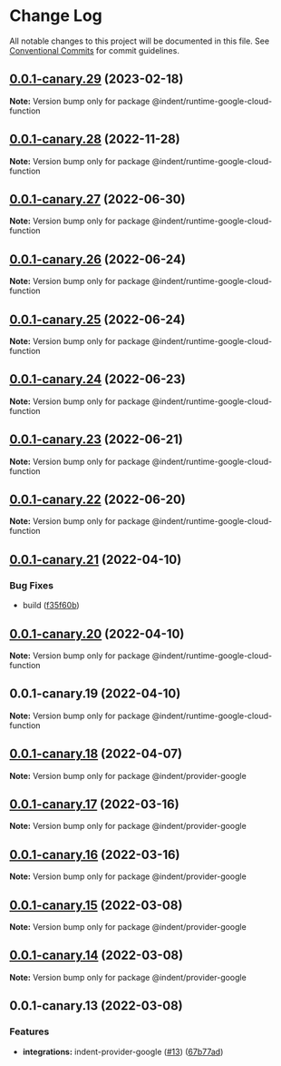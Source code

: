 # Change Log

All notable changes to this project will be documented in this file.
See [Conventional Commits](https://conventionalcommits.org) for commit guidelines.

## [0.0.1-canary.29](https://github.com/indentapis/integrations/compare/@indent/runtime-google-cloud-function@0.0.1-canary.28...@indent/runtime-google-cloud-function@0.0.1-canary.29) (2023-02-18)

**Note:** Version bump only for package @indent/runtime-google-cloud-function





## [0.0.1-canary.28](https://github.com/indentapis/integrations/compare/@indent/runtime-google-cloud-function@0.0.1-canary.27...@indent/runtime-google-cloud-function@0.0.1-canary.28) (2022-11-28)

**Note:** Version bump only for package @indent/runtime-google-cloud-function





## [0.0.1-canary.27](https://github.com/indentapis/integrations/compare/@indent/runtime-google-cloud-function@0.0.1-canary.26...@indent/runtime-google-cloud-function@0.0.1-canary.27) (2022-06-30)

**Note:** Version bump only for package @indent/runtime-google-cloud-function





## [0.0.1-canary.26](https://github.com/indentapis/integrations/compare/@indent/runtime-google-cloud-function@0.0.1-canary.25...@indent/runtime-google-cloud-function@0.0.1-canary.26) (2022-06-24)

**Note:** Version bump only for package @indent/runtime-google-cloud-function





## [0.0.1-canary.25](https://github.com/indentapis/integrations/compare/@indent/runtime-google-cloud-function@0.0.1-canary.24...@indent/runtime-google-cloud-function@0.0.1-canary.25) (2022-06-24)

**Note:** Version bump only for package @indent/runtime-google-cloud-function





## [0.0.1-canary.24](https://github.com/indentapis/integrations/compare/@indent/runtime-google-cloud-function@0.0.1-canary.23...@indent/runtime-google-cloud-function@0.0.1-canary.24) (2022-06-23)

**Note:** Version bump only for package @indent/runtime-google-cloud-function





## [0.0.1-canary.23](https://github.com/indentapis/integrations/compare/@indent/runtime-google-cloud-function@0.0.1-canary.22...@indent/runtime-google-cloud-function@0.0.1-canary.23) (2022-06-21)

**Note:** Version bump only for package @indent/runtime-google-cloud-function





## [0.0.1-canary.22](https://github.com/indentapis/integrations/compare/@indent/runtime-google-cloud-function@0.0.1-canary.21...@indent/runtime-google-cloud-function@0.0.1-canary.22) (2022-06-20)

**Note:** Version bump only for package @indent/runtime-google-cloud-function





## [0.0.1-canary.21](https://github.com/indentapis/integrations/compare/@indent/runtime-google-cloud-function@0.0.1-canary.20...@indent/runtime-google-cloud-function@0.0.1-canary.21) (2022-04-10)


### Bug Fixes

* build ([f35f60b](https://github.com/indentapis/integrations/commit/f35f60be6050a9f50ae5617be3583c6454e0d5d9))





## [0.0.1-canary.20](https://github.com/indentapis/integrations/compare/@indent/runtime-google-cloud-function@0.0.1-canary.19...@indent/runtime-google-cloud-function@0.0.1-canary.20) (2022-04-10)

**Note:** Version bump only for package @indent/runtime-google-cloud-function





## 0.0.1-canary.19 (2022-04-10)

**Note:** Version bump only for package @indent/runtime-google-cloud-function





## [0.0.1-canary.18](https://github.com/indentapis/integrations/compare/@indent/provider-google@0.0.1-canary.17...@indent/provider-google@0.0.1-canary.18) (2022-04-07)

**Note:** Version bump only for package @indent/provider-google





## [0.0.1-canary.17](https://github.com/indentapis/integrations/compare/@indent/provider-google@0.0.1-canary.16...@indent/provider-google@0.0.1-canary.17) (2022-03-16)

**Note:** Version bump only for package @indent/provider-google





## [0.0.1-canary.16](https://github.com/indentapis/integrations/compare/@indent/provider-google@0.0.1-canary.15...@indent/provider-google@0.0.1-canary.16) (2022-03-16)

**Note:** Version bump only for package @indent/provider-google





## [0.0.1-canary.15](https://github.com/indentapis/integrations/compare/@indent/provider-google@0.0.1-canary.14...@indent/provider-google@0.0.1-canary.15) (2022-03-08)

**Note:** Version bump only for package @indent/provider-google





## [0.0.1-canary.14](https://github.com/indentapis/integrations/compare/@indent/provider-google@0.0.1-canary.13...@indent/provider-google@0.0.1-canary.14) (2022-03-08)

**Note:** Version bump only for package @indent/provider-google





## 0.0.1-canary.13 (2022-03-08)


### Features

* **integrations:** indent-provider-google ([#13](https://github.com/indentapis/integrations/issues/13)) ([67b77ad](https://github.com/indentapis/integrations/commit/67b77adbc0955a14c35123e7863bf86c6df62147))
